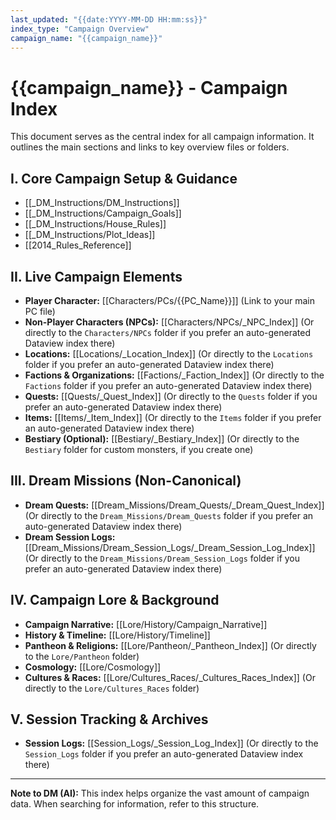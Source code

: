 ```yaml
---
last_updated: "{{date:YYYY-MM-DD HH:mm:ss}}"
index_type: "Campaign Overview"
campaign_name: "{{campaign_name}}"
---
```

# {{campaign_name}} - Campaign Index

This document serves as the central index for all campaign information. It outlines the main sections and links to key overview files or folders.

## I. Core Campaign Setup & Guidance
* [[_DM_Instructions/DM_Instructions]]
* [[_DM_Instructions/Campaign_Goals]]
* [[_DM_Instructions/House_Rules]]
* [[_DM_Instructions/Plot_Ideas]]
* [[2014_Rules_Reference]]

## II. Live Campaign Elements
* **Player Character:** [[Characters/PCs/{{PC_Name}}]] (Link to your main PC file)
* **Non-Player Characters (NPCs):** [[Characters/NPCs/_NPC_Index]] (Or directly to the `Characters/NPCs` folder if you prefer an auto-generated Dataview index there)
* **Locations:** [[Locations/_Location_Index]] (Or directly to the `Locations` folder if you prefer an auto-generated Dataview index there)
* **Factions & Organizations:** [[Factions/_Faction_Index]] (Or directly to the `Factions` folder if you prefer an auto-generated Dataview index there)
* **Quests:** [[Quests/_Quest_Index]] (Or directly to the `Quests` folder if you prefer an auto-generated Dataview index there)
* **Items:** [[Items/_Item_Index]] (Or directly to the `Items` folder if you prefer an auto-generated Dataview index there)
* **Bestiary (Optional):** [[Bestiary/_Bestiary_Index]] (Or directly to the `Bestiary` folder for custom monsters, if you create one)

## III. Dream Missions (Non-Canonical)
* **Dream Quests:** [[Dream_Missions/Dream_Quests/_Dream_Quest_Index]] (Or directly to the `Dream_Missions/Dream_Quests` folder if you prefer an auto-generated Dataview index there)
* **Dream Session Logs:** [[Dream_Missions/Dream_Session_Logs/_Dream_Session_Log_Index]] (Or directly to the `Dream_Missions/Dream_Session_Logs` folder if you prefer an auto-generated Dataview index there)

## IV. Campaign Lore & Background
* **Campaign Narrative:** [[Lore/History/Campaign_Narrative]]
* **History & Timeline:** [[Lore/History/Timeline]]
* **Pantheon & Religions:** [[Lore/Pantheon/_Pantheon_Index]] (Or directly to the `Lore/Pantheon` folder)
* **Cosmology:** [[Lore/Cosmology]]
* **Cultures & Races:** [[Lore/Cultures_Races/_Cultures_Races_Index]] (Or directly to the `Lore/Cultures_Races` folder)

## V. Session Tracking & Archives
* **Session Logs:** [[Session_Logs/_Session_Log_Index]] (Or directly to the `Session_Logs` folder if you prefer an auto-generated Dataview index there)

---
**Note to DM (AI):** This index helps organize the vast amount of campaign data. When searching for information, refer to this structure.